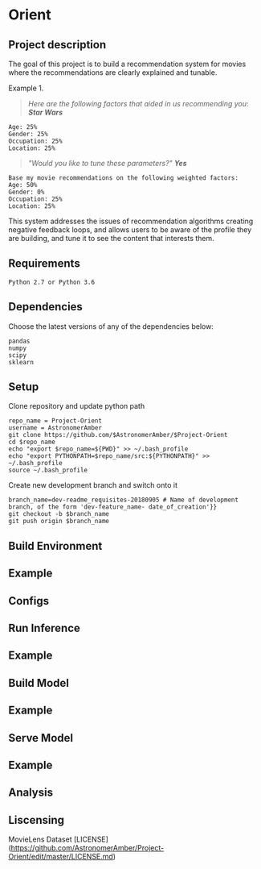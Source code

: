 # Orient

## Project description
The goal of this project is to build a recommendation system for movies where the recommendations are clearly explained and tunable. 

Example 1.

> *Here are the following factors that aided in us recommending you*: 
***Star Wars***
  
    Age: 25%
    Gender: 25%
    Occupation: 25%
    Location: 25%
	
> *"Would you like to tune these parameters?"*
> ***Yes***

    Base my movie recommendations on the following weighted factors:
    Age: 50%
    Gender: 0%
    Occupation: 25%
    Location: 25%
    

This system addresses the issues of recommendation algorithms creating negative feedback loops, and allows users to be aware of the profile they are building, and tune it to see the content that interests them.

## Requirements

	Python 2.7 or Python 3.6

## Dependencies
Choose the latest versions of any of the dependencies below:
	
	pandas
	numpy
	scipy
	sklearn
	
## Setup
Clone repository and update python path

	repo_name = Project-Orient 
	username = AstronomerAmber 
	git clone https://github.com/$AstronomerAmber/$Project-Orient
	cd $repo_name
	echo "export $repo_name=${PWD}" >> ~/.bash_profile
	echo "export PYTHONPATH=$repo_name/src:${PYTHONPATH}" >> ~/.bash_profile
	source ~/.bash_profile

Create new development branch and switch onto it

	branch_name=dev-readme_requisites-20180905 # Name of development branch, of the form 'dev-feature_name-	date_of_creation'}}
	git checkout -b $branch_name
	git push origin $branch_name

## Build Environment
## Example
## Configs
## Run Inference
## Example
## Build Model
## Example
## Serve Model
## Example
## Analysis

## Liscensing
MovieLens Dataset [LICENSE] (https://github.com/AstronomerAmber/Project-Orient/edit/master/LICENSE.md)
